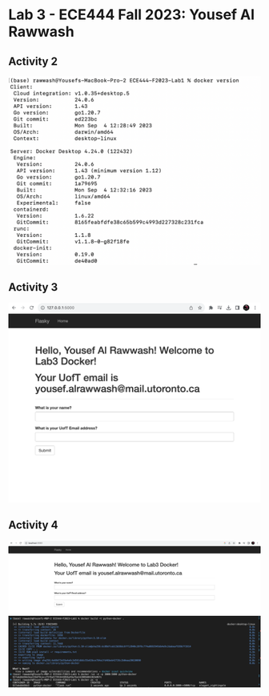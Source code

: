# Lab 3 - ECE444 Fall 2023: Yousef Al Rawwash

## Activity 2

![Alt text](/screenshots/activity2.png?raw=true "Activity 2")

## Activity 3

![Alt text](/screenshots/activity3.png?raw=true "Activity 3")

## Activity 4

![Alt text](/screenshots/activity4.1.png?raw=true "Activity 4.1")
![Alt text](/screenshots/activity4.2.png?raw=true "Activity 4.2")
